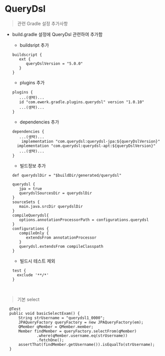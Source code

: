 # QueryDsl

> 관련 Gradle 설정 추가사항
- build.gradle 설정에 QueryDsl 관련하여 추가함
  - buildsript 추가

  ```
  buildscript {
     ext {
        queryDslVersion = "5.0.0"
     }
  }
  ```

  - plugins 추가

  ```
  plugins {
     ...(생략)...
     id "com.ewerk.gradle.plugins.querydsl" version "1.0.10"
     ...(생략)...
  }
  ```

  - dependencies 추가

  ```
  dependencies {
     ...(생략)...
	  implementation "com.querydsl:querydsl-jpa:${queryDslVersion}"
    implementation "com.querydsl:querydsl-apt:${queryDslVersion}"
     ...(생략)...
  }
  ```

  - 빌드정보 추가

  ```
  def querydslDir = "$buildDir/generated/querydsl"

  querydsl {
     jpa = true
     querydslSourcesDir = querydslDir
  }
  sourceSets {
     main.java.srcDir querydslDir
  }
  compileQuerydsl{
     options.annotationProcessorPath = configurations.querydsl
  }
  configurations {
     compileOnly {
        extendsFrom annotationProcessor
     }
     querydsl.extendsFrom compileClasspath
  }
  ```

  - 빌드시 테스트 제외

  ```
  test {
    exclude '**/*'
  }
  ```

<br>

> 기본 select

  ```
	@Test
	public void basicSelectExam() {
		String strUsername = "querydsl1_0000";
		JPAQueryFactory queryFactory = new JPAQueryFactory(em);
		QMember qMember = QMember.member;
		Member findMember = queryFactory.selectFrom(qMember)
				.where(qMember.username.eq(strUsername))
				.fetchOne();
		assertThat(findMember.getUsername()).isEqualTo(strUsername);
	}
  ```
